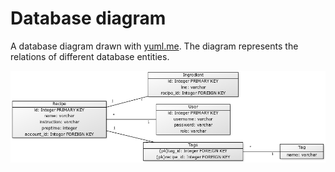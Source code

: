 # Database diagram
A database diagram drawn with [yuml.me](https://yuml.me). The diagram represents the relations of different database entities.

![database diagram](https://github.com/viljamiLatvala/reseptivihko/blob/master/documentation/database_diagram.png?raw=true "database diagram")
